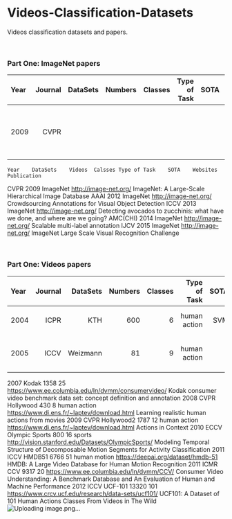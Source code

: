 # Videos-Classification-Datasets
Videos classification datasets and papers.


&nbsp; 
&nbsp;  
###  Part One: ImageNet papers
Year | Journal | DataSets | Numbers | Classes| Type of Task| SOTA | Homepage | Publication |
:----|--------:|---------:|--------:|-------:|------------:|-----:|---------:|:------------:
2009 |  CVPR   |    |   | | |  |  [IMAGENET](http://image-net.org/) | [ ImageNet: A Large-Scale Hierarchical Image Database](http://image-net.org/static_files/papers/imagenet_cvpr09.pdf)|


								
	Year	DataSets	Videos	Calsses	Type of Task	SOTA	Websites	Publication
CVPR	2009	ImageNet					http://image-net.org/	 ImageNet: A Large-Scale Hierarchical Image Database
 AAAI 	2012	ImageNet					http://image-net.org/	Crowdsourcing Annotations for Visual Object Detection
ICCV	2013	ImageNet					http://image-net.org/	Detecting avocados to zucchinis: what have we done, and where are we going?
AMC(CHI)	2014	ImageNet					http://image-net.org/	Scalable multi-label annotation
IJCV	2015	ImageNet					http://image-net.org/	ImageNet Large Scale Visual Recognition Challenge



&nbsp; 
&nbsp;  
###  Part One: Videos papers
Year | Journal | DataSets | Numbers | Classes| Type of Task| SOTA | Homepage | Publication |
:----|--------:|---------:|--------:|-------:|------------:|-----:|---------:|:------------:
2004 |	ICPR   | KTH	  |600	    |6       |human action |SVM   | [Recognition of human actions](https://www.csc.kth.se/cvap/actions/) | --- |
2005 |	ICCV   |Weizmann  |81	    |9       |human action |	  |[Actions as Space-Time Shapes](http://www.wisdom.weizmann.ac.il/~vision/SpaceTimeActions.html) | [Actions as Space-Time Shapes](http://www.wisdom.weizmann.ac.il/~vision/VideoAnalysis/Demos/SpaceTimeActions/SpaceTimeActions_pami07.pdf) |
2007		Kodak	1358	25			https://www.ee.columbia.edu/ln/dvmm/consumervideo/	Kodak consumer video benchmark data set: concept definition and annotation 
2008	CVPR	Hollywood	430	8	human action		https://www.di.ens.fr/~laptev/download.html	Learning realistic human actions from movies
2009	CVPR	Hollywood2	1787	12	human action		https://www.di.ens.fr/~laptev/download.html	Actions in Context
2010	ECCV	Olympic Sports	800	16	sports		http://vision.stanford.edu/Datasets/OlympicSports/	Modeling Temporal Structure of Decomposable Motion Segments for Activity Classification
2011	ICCV	HMDB51	6766	51	human motion		https://deepai.org/dataset/hmdb-51	HMDB: A Large Video Database for Human Motion Recognition
2011	ICMR	CCV	9317	20			https://www.ee.columbia.edu/ln/dvmm/CCV/	Consumer Video Understanding: A Benchmark Database and An Evaluation of Human and Machine Performance
2012	ICCV	UCF-101	13320	101			https://www.crcv.ucf.edu/research/data-sets/ucf101/	UCF101: A Dataset of 101 Human Actions Classes From Videos in The Wild
![Uploading image.png…]()
